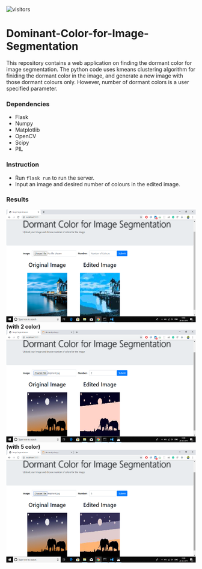 ![visitors](https://visitor-badge.glitch.me/badge?page_id=Soham-coder-img_seg_heroku_app)
# Dominant-Color-for-Image-Segmentation
This repository contains a web application on finding the dormant color for image segmentation. The python code uses kmeans clustering algorithm for finiding the dormant color in the image, and generate a new image with those dormant colours only. However, number of dormant colors is a user specified parameter.

### Dependencies
  * Flask
  * Numpy
  * Matplotlib
  * OpenCV
  * Scipy
  * PIL
  
### Instruction
  * Run `flask run` to run the server. 
  * Input an image and desired number of colours in the edited image.
  
### Results

<img src="./results/res1.png" height="300" width="600">
<br/>
<b> (with 2 color) </b>
<img src="./results/res2.png" height="300" width="600">
<b> (with 5 color) </b>
<img src="./results/res3.png" height="300" width="600">

